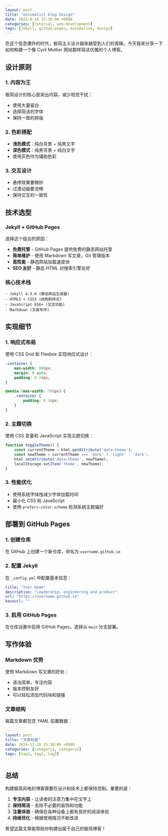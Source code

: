 ```yaml
---
layout: post
title: "minimalist blog design"
date: 2025-8-18 15:30:00 +0800
categories: [tutorial, web-development]
tags: [jekyll, github-pages, minimalism, design]
---
```


在这个信息爆炸的时代，极简主义设计越来越受到人们的青睐。今天我来分享一下如何构建一个像 Cyril Mottier 网站那样简洁优雅的个人博客。

## 设计原则

### 1. 内容为王
极简设计的核心是突出内容，减少视觉干扰：
- 使用大量留白
- 选择简洁的字体
- 保持一致的排版

### 2. 色彩搭配
- **浅色模式**：纯白背景 + 纯黑文字
- **深色模式**：纯黑背景 + 纯白文字
- 使用灰色作为辅助色彩

### 3. 交互设计
- 悬停效果要微妙
- 过渡动画要流畅
- 保持交互的一致性

## 技术选型

### Jekyll + GitHub Pages
选择这个组合的原因：
- **免费托管** - GitHub Pages 提供免费的静态网站托管
- **简单维护** - 使用 Markdown 写文章，Git 管理版本
- **高性能** - 静态网站加载速度快
- **SEO 友好** - 静态 HTML 对搜索引擎友好

### 核心技术栈
```
- Jekyll 4.3.0 (静态网站生成器)
- HTML5 + CSS3 (结构和样式)
- JavaScript ES6+ (交互功能)
- Markdown (文章写作)
```

## 实现细节

### 1. 响应式布局
使用 CSS Grid 和 Flexbox 实现响应式设计：

```css
.container {
    max-width: 800px;
    margin: 0 auto;
    padding: 0 24px;
}

@media (max-width: 768px) {
    .container {
        padding: 0 16px;
    }
}
```

### 2. 主题切换
使用 CSS 变量和 JavaScript 实现主题切换：

```javascript
function toggleTheme() {
    const currentTheme = html.getAttribute('data-theme');
    const newTheme = currentTheme === 'dark' ? 'light' : 'dark';
    html.setAttribute('data-theme', newTheme);
    localStorage.setItem('theme', newTheme);
}
```

### 3. 性能优化
- 使用系统字体栈减少字体加载时间
- 最小化 CSS 和 JavaScript
- 使用 `prefers-color-scheme` 检测系统主题偏好

## 部署到 GitHub Pages

### 1. 创建仓库
在 GitHub 上创建一个新仓库，命名为 `username.github.io`

### 2. 配置 Jekyll
在 `_config.yml` 中配置基本信息：

```yaml
title: "Your Name"
description: "Leadership, engineering and product"
url: "https://username.github.io"
baseurl: ""
```

### 3. 启用 GitHub Pages
在仓库设置中启用 GitHub Pages，选择从 `main` 分支部署。

## 写作体验

### Markdown 优势
使用 Markdown 写文章的好处：
- 语法简单，专注内容
- 版本控制友好
- 可以轻松添加代码块和链接

### 文章结构
每篇文章都包含 YAML 前置数据：

```yaml
---
layout: post
title: "文章标题"
date: 2024-12-18 15:30:00 +0800
categories: [category1, category2]
tags: [tag1, tag2, tag3]
---
```

## 总结

构建极简风格的博客需要在设计和技术上都保持克制。重要的是：

1. **专注内容** - 让读者的注意力集中在文字上
2. **保持简洁** - 去除不必要的装饰和功能
3. **注重体验** - 确保在各种设备上都有良好的阅读体验
4. **持续优化** - 根据使用情况不断改进

希望这篇文章能帮助你构建出属于自己的极简博客！ 